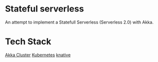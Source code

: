 # Stateful serverless
An attempt to implement a Statefull Serverless (Serverless 2.0) with Akka.

# Tech Stack
[Akka Cluster](https://doc.akka.io/docs/akka/current/cluster-usage.html)
[Kubernetes](https://kubernetes.io/)
[knative](https://knative.dev/)
